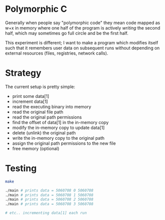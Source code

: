 
# Polymorphic C

Generally when people say "polymorphic code" they
mean code mapped as w+x in memory where one half of
the program is actively _writing_ the second half,
which may sometimes go full circle and be the first half.

This experiment is different; I want to make a program
which modifies itself such that it remembers user data
on subsequent runs without depending on external resources
(files, registries, network calls).

# Strategy

The current setup is pretty simple:

 - print some data[1]
 - increment data[1]
 - read the executing binary into memory
 - read the original file path
 - read the original path permissions
 - find the offset of data[1] in the in-memory copy
 - modify the in-memory copy to update data[1]
 - delete (unlink) the original path
 - write the in-memory copy to the original path
 - assign the original path permissions to the new file
 - free memory (optional)

# Testing

```bash
make

./main # prints data = 5060708 0 5060708
./main # prints data = 5060708 1 5060708
./main # prints data = 5060708 2 5060708
./main # prints data = 5060708 3 5060708

# etc.. incrementing data[1] each run

```

